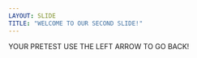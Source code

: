 ```yaml
---
LAYOUT: SLIDE
TITLE: "WELCOME TO OUR SECOND SLIDE!"
---
```

YOUR PRETEST
USE THE LEFT ARROW TO GO BACK!

